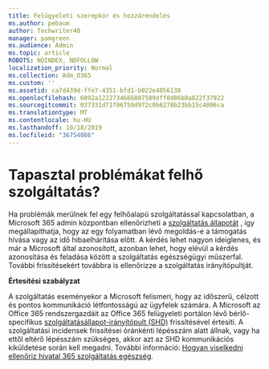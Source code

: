 ```yaml
---
title: Felügyeleti szerepkör és hozzárendelés
ms.author: pebaum
author: Techwriter40
manager: pamgreen
ms.audience: Admin
ms.topic: article
ROBOTS: NOINDEX, NOFOLLOW
localization_priority: Normal
ms.collection: Adm_O365
ms.custom: ''
ms.assetid: ca7d439d-ffe7-4351-bfd1-b022e4056138
ms.openlocfilehash: 6092a1222734666807509dff0d86b8a822f37922
ms.sourcegitcommit: 037331d71f06750d972c0b6278b23bb15c4806ca
ms.translationtype: MT
ms.contentlocale: hu-HU
ms.lasthandoff: 10/18/2019
ms.locfileid: "36754086"
---
```

# <a name="experiencing-problems-with-a-cloud-service"></a>Tapasztal problémákat felhő szolgáltatás?

Ha problémák merülnek fel egy felhőalapú szolgáltatással kapcsolatban, a Microsoft 365 admin központban ellenőrizheti a [szolgáltatás állapotát](https://admin.microsoft.com/AdminPortal/Home#/servicehealth) , így megállapíthatja, hogy az egy folyamatban lévő megoldás-e a támogatás hívása vagy az idő hibaelhárítása előtt. A kérdés lehet nagyon ideiglenes, és már a Microsoft által azonosított, azonban lehet, hogy elévül a kérdés azonosítása és feladása között a szolgáltatás egészségügyi műszerfal. További frissítésekért továbbra is ellenőrizze a szolgáltatás irányítópultját.

**Értesítési szabályzat**

A szolgáltatás eseményekor a Microsoft felismeri, hogy az időszerű, célzott és pontos kommunikáció létfontosságú az ügyfelek számára. A Microsoft az Office 365 rendszergazdáit az Office 365 felügyeleti portálon lévő bérlő-specifikus [szolgáltatásállapot-irányítópult (SHD)](https://admin.microsoft.com/AdminPortal/Home#/servicehealth) frissítésével értesíti. A szolgáltatási incidensek frissítései óránkénti lépésszám alatt állnak, vagy ha ettől eltérő lépésszám szükséges, akkor azt az SHD kommunikációs kiküldetése során kell megadni. További információ: [Hogyan viselkedni ellenőriz hivatal 365 szolgáltatás egészség](https://docs.microsoft.com/office365/enterprise/view-service-health).

